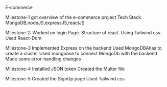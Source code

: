 E-commerce


Milestone-1
got overview of the e-commerce project Tech Stack.
MongoDB,nodeJS,expressJS,reactJS


Milestone 2:
Worked on login Page.
Structure of react.
Using Tailwind css.
Used React-Dom


Milestone-3
Implemented Express on the backend
Used MongoDBAtlas to create a cluster
Used mongoose to connect MongoDb with the backend
Made some error-handling changes


Milestone-4
Installed JSON token
Created the Multer file


Milestone-5
Created the SignUp page
Used Tailwind css
